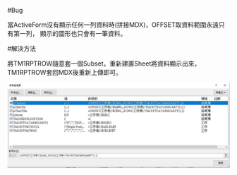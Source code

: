 
#Bug

當ActiveForm沒有顯示任何一列資料時(拼接MDX)，OFFSET取資料範圍永遠只有第一列，
顯示的圖形也只會有一筆資料。

#解決方法

將TM1RPTROW隨意套一個Subset，重新建置Sheet將資料顯示出來，
TM1RPTROW套回MDX後重新上傳即可。

![text](https://raw.githubusercontent.com/howard40116/Rebellious-Tm1/master/ActiveFormChart.JPG)
